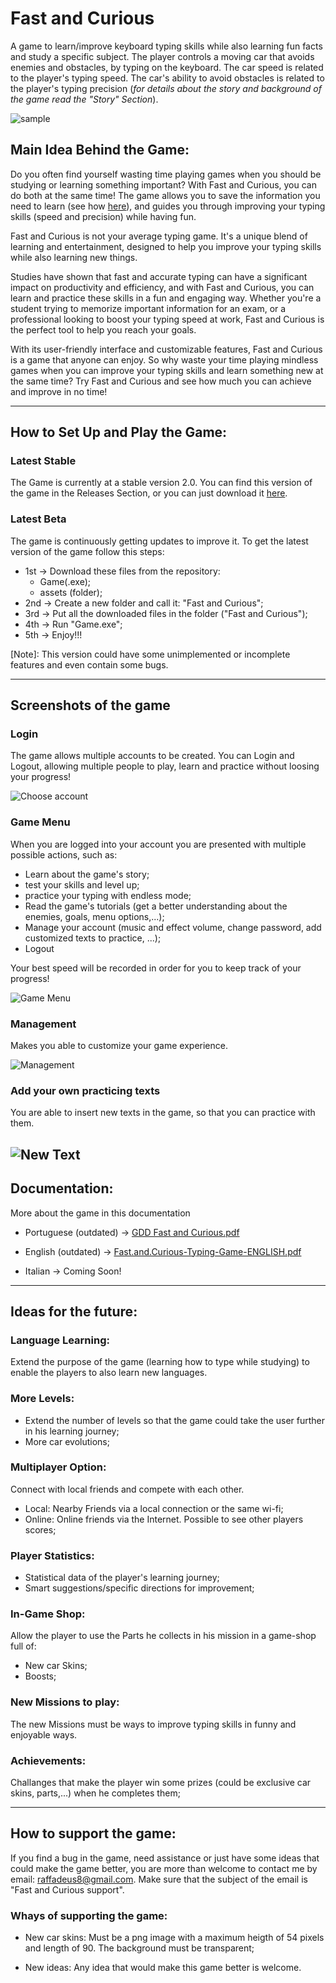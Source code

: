# Fast and Curious
  A game to learn/improve keyboard typing skills while also learning fun facts and study a specific subject. The player controls a moving car that avoids enemies and obstacles, by typing on the keyboard. The car speed is related to the player's typing speed. The car's ability to avoid obstacles is related to the player's typing precision (*for details about the story and background of the game read the "Story" Section*).

![sample](https://user-images.githubusercontent.com/75253335/131589894-00e6f646-a507-440b-9e67-b080e4bafc23.png)


## Main Idea Behind the Game:

Do you often find yourself wasting time playing games when you should be studying or learning something important? With Fast and Curious, you can do both at the same time! The game allows you to save the information you need to learn (see how [here](#add-your-own-practicing-texts)), and guides you through improving your typing skills (speed and precision) while having fun.

Fast and Curious is not your average typing game. It's a unique blend of learning and entertainment, designed to help you improve your typing skills while also learning new things.

Studies have shown that fast and accurate typing can have a significant impact on productivity and efficiency, and with Fast and Curious, you can learn and practice these skills in a fun and engaging way. Whether you're a student trying to memorize important information for an exam, or a professional looking to boost your typing speed at work, Fast and Curious is the perfect tool to help you reach your goals.

With its user-friendly interface and customizable features, Fast and Curious is a game that anyone can enjoy. So why waste your time playing mindless games when you can improve your typing skills and learn something new at the same time? Try Fast and Curious and see how much you can achieve and improve in no time!

---------------------------------------------------------------------------------------------------------------------------------------------------

## How to Set Up and Play the Game:
### Latest Stable
The Game is currently at a stable version 2.0. You can find this version of the game in the Releases Section, or you can just download it [here](https://github.com/RaffaeleFiorillo/Fast_and_Curious/releases/download/v2.0/Fast.and.Curious.2.0.zip).

### Latest Beta
The game is continuously getting updates to improve it. To get the latest version of the game follow this steps:
 - 1st -> Download these files from the repository:  
   - Game(.exe); 
   - assets (folder);
 - 2nd -> Create a new folder and call it: "Fast and Curious";
 - 3rd -> Put all the downloaded files in the folder ("Fast and Curious");
 - 4th -> Run "Game.exe";
 - 5th -> Enjoy!!!

[Note]: This version could have some unimplemented or incomplete features and even contain some bugs.

---------------------------------------------------------------------------------------------------------------------------------------------------


## Screenshots of the game
### Login
The game allows multiple accounts to be created. You can Login and Logout, allowing multiple people to play, learn and practice without loosing your progress!
    
![Choose account](https://user-images.githubusercontent.com/75253335/130338481-149ac771-5176-4120-8eb8-9ee1b2a3f301.png)

### Game Menu
When you are logged into your account you are presented with multiple possible actions, such as:
   - Learn about the game's story;
   - test your skills and level up;
   - practice your typing with endless mode;
   - Read the game's tutorials (get a better understanding about the enemies, goals, menu options,...);
   - Manage your account (music and effect volume, change password, add customized texts to practice, ...);
   - Logout

Your best speed will be recorded in order for you to keep track of your progress!
   
![Game Menu](https://user-images.githubusercontent.com/75253335/130338489-28abe657-46d2-4c2e-95b6-a111db421856.png)

### Management
Makes you able to customize your game experience.
  
![Management](https://user-images.githubusercontent.com/75253335/130338334-3c8079df-af4e-40a6-8168-432fb458ac47.png)

### Add your own practicing texts
You are able to insert new texts in the game, so that you can practice with them.
  
![New Text](https://user-images.githubusercontent.com/75253335/130338376-0903996d-c3e0-4be0-b2a3-3455800518b2.png)
---------------------------------------------------------------------------------------------------------------------------------------------------


## Documentation:
More about the game in this documentation 
- Portuguese (outdated) -> [GDD Fast and Curious.pdf](https://github.com/RaffaeleFiorillo/Fast_and_Curious/files/6441116/GDD.Fast.and.Curious.pdf)
    
- English (outdated) -> [Fast.and.Curious-Typing-Game-ENGLISH.pdf](https://github.com/RaffaeleFiorillo/Fast_and_Curious/files/14304760/Fast.and.Curious-Typing-Game-ENGLISH.pdf)

- Italian -> Coming Soon!

---------------------------------------------------------------------------------------------------------------------------------------------------


## Ideas for the future:
### Language Learning:
Extend the purpose of the game (learning how to type while studying) to enable the players to also learn new languages.

### More Levels:
- Extend the number of levels so that the game could take the user further in his learning journey;
- More car evolutions;

### Multiplayer Option: 
Connect with local friends and compete with each other.
- Local: Nearby Friends via a local connection or the same wi-fi;
- Online: Online friends via the Internet. Possible to see other players scores;
      
### Player Statistics:
- Statistical data of the player's learning journey;
- Smart suggestions/specific directions for improvement;

### In-Game Shop:
Allow the player to use the Parts he collects in his mission in a game-shop full of:
- New car Skins;
- Boosts;
      
### New Missions to play:
The new Missions must be ways to improve typing skills in funny and enjoyable ways.
      
### Achievements:
Challanges that make the player win some prizes (could be exclusive car skins, parts,...) when he completes them;

---------------------------------------------------------------------------------------------------------------------------------------------------

      
## How to support the game:
If you find a bug in the game, need assistance or just have some ideas that could make the game better, you are more than welcome to contact me by email: raffadeus8@gmail.com. Make sure that the subject of the email is "Fast and Curious support".

### Whays of supporting the game:
- New car skins: Must be a png image with a maximum heigth of 54 pixels and length of 90. The background must be transparent;
        
- New ideas: Any idea that would make this game better is welcome.
